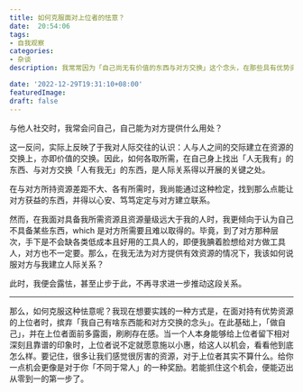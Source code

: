 ```yaml
---
title: 如何克服面对上位者的怯意？
date:  20:54:06
tags:
- 自我观察
categories: 
- 杂谈
description: 我常常因为「自己尚无有价值的东西与对方交换」这个念头，在那些具有优势资源的上位者面前露怯。

date: '2022-12-29T19:31:10+08:00'
featuredImage:
draft: false
---
```


与他人社交时，我常会问自己，自己能为对方提供什么用处？

这一反问，实际上反映了于我对人际交往的认识：人与人之间的交际建立在资源的交换上，亦即价值的交换。因此，如何各取所需，在自己身上找出「人无我有」的东西、与对方交换「人有我无」的东西，是人际关系得以开展的关键之处。

在与对方所持资源差距不大、各有所需时，我尚能通过这种检定，找到那么点能让对方获益的东西，并得以心安、笃笃定定与对方建立联系。

然而，在我面对具备我所需资源且资源量级远大于我的人时，我更倾向于认为自己不具备某些东西，which 是对方所需要且难以取得的。毕竟，到了对方那种层次，手下是不会缺各类低成本且好用的工具人的，即便我腆着脸想给对方做工具人，对方也不一定要。那么，在我无法为对方提供有效资源的情况下，我该如何说服对方与我建立人际关系？

此时，我便会露怯，甚至止步于此，不再寻求进一步推动这段关系。

---

那么，如何克服这种怯意呢？我现在想要实践的一种方式是，在面对持有优势资源的上位者时，摈弃「我自己有啥东西能和对方交换的念头」。在此基础上，「做自己」，并在上位者面前多露面，刷刷存在感。当一个人本身能够给上位者留下相对深刻且靠谱的印象时，上位者说不定就愿意施以小惠，给这人以机会，看看他到底怎么样。要记住，很多让我们感觉很厉害的资源，对于上位者其实不算什么。给你一点机会更像是对于你「不同于常人」的一种奖励。若能抓住这个机会，便能迈出从零到一的第一步了。
